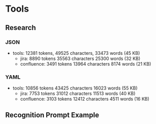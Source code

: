 # Tools



## Research

### JSON
- tools: 12381 tokens, 49525 characters, 33473 words (45 KB)
    - jira: 8890 tokens 35563 characters 25300 words (32 KB)
    - confluence: 3491 tokens 13964 characters 8174 words (21 KB)

### YAML
- tools: 10856 tokens 43425 characters 16023 words (55 KB)
    - jira: 7753 tokens 31012 characters 11513 words (40 KB)
    - confluence: 3103 tokens 12412 characters 4511 words (16 KB)



## Recognition Prompt Example




